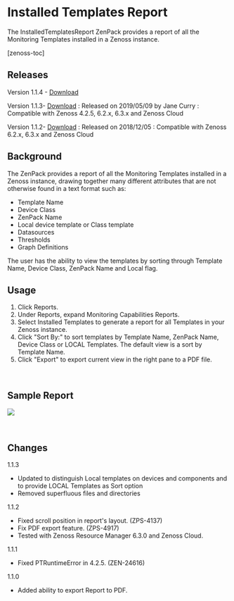 Installed Templates Report
==========================

The InstalledTemplatesReport ZenPack provides a report of all the Monitoring Templates installed in a Zenoss instance.

[zenoss-toc]

## Releases



Version 1.1.4 - <a rel="nofollow" class="external" href="https://github.com/jcurry/ZenPacks.zenoss.InstalledTemplatesReport/blob/1.1.4/dist/ZenPacks.zenoss.InstalledTemplatesReport-1.1.4-py2.7.egg?raw=true">Download</a>


Version 1.1.3- <a rel="nofollow" class="external" href="http://wiki.zenoss.org/download/zenpacks/ZenPacks.zenoss.InstalledTemplatesReport/1.1.2/ZenPacks.zenoss.InstalledTemplatesReport-1.1.2.egg">Download</a>
: Released on 2019/05/09 by Jane Curry
: Compatible with Zenoss 4.2.5, 6.2.x, 6.3.x and Zenoss Cloud</dd>

Version 1.1.2- <a rel="nofollow" class="external" href="http://wiki.zenoss.org/download/zenpacks/ZenPacks.zenoss.InstalledTemplatesReport/1.1.2/ZenPacks.zenoss.InstalledTemplatesReport-1.1.2.egg">Download</a>
: Released on 2018/12/05
: Compatible with Zenoss 6.2.x, 6.3.x and Zenoss Cloud</dd>

## Background

The ZenPack provides a report of all the Monitoring Templates installed in a Zenoss instance, drawing together many different attributes that are not otherwise found in a text format such as:

- Template Name
- Device Class
- ZenPack Name
- Local device template or Class template
- Datasources
- Thresholds
- Graph Definitions

The user has the ability to view the templates by sorting through Template Name, Device Class, ZenPack Name and Local flag.

## Usage

1. Click Reports.
2. Under Reports, expand Monitoring Capabilities Reports.
3. Select Installed Templates to generate a report for all Templates in your Zenoss instance.
4. Click "Sort By:" to sort templates by Template Name, ZenPack Name, Device Class or LOCAL Templates. The default view is a sort by Template Name.
5. Click "Export" to export current view in the right pane to a PDF file.

<br clear=all>

## Sample Report

[Report_Example.png]: /sites/default/files/zenpack/Installed%20Templates%20Report/Report_Example.png
[![][Report_Example.png]][Report_Example.png]

<br clear=all>

## Changes

1.1.3

-   Updated to distinguish Local templates on devices and components and to provide LOCAL Templates as Sort option
-   Removed superfluous files and directories

1.1.2

-   Fixed scroll position in report's layout. (ZPS-4137)
-   Fix PDF export feature. (ZPS-4917)
-   Tested with Zenoss Resource Manager 6.3.0 and Zenoss Cloud.

1.1.1

-   Fixed PTRuntimeError in 4.2.5. (ZEN-24616)

1.1.0

-   Added ability to export Report to PDF.

